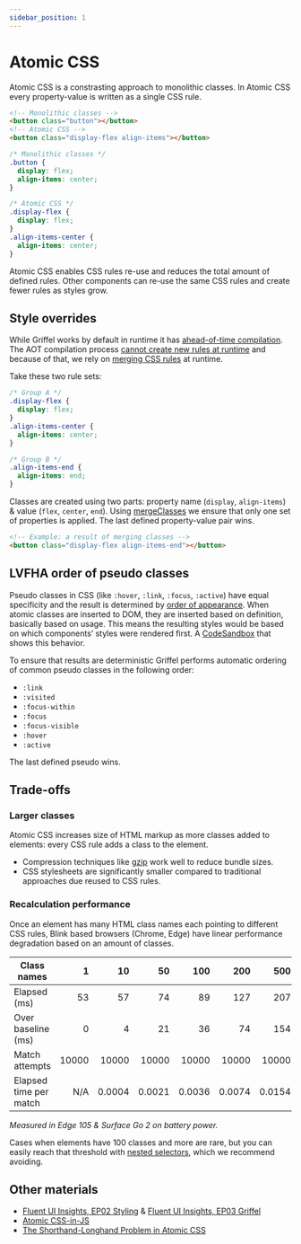 ```yaml
---
sidebar_position: 1
---
```


# Atomic CSS

Atomic CSS is a constrasting approach to monolithic classes. In Atomic CSS every property-value is written as a single CSS rule.

```html
<!-- Monolithic classes -->
<button class="button"></button>
<!-- Atomic CSS -->
<button class="display-flex align-items"></button>
```

```css
/* Monolithic classes */
.button {
  display: flex;
  align-items: center;
}

/* Atomic CSS */
.display-flex {
  display: flex;
}
.align-items-center {
  align-items: center;
}
```

Atomic CSS enables CSS rules re-use and reduces the total amount of defined rules. Other components can re-use the same CSS rules and create fewer rules as styles grow.

## Style overrides

While Griffel works by default in runtime it has [ahead-of-time compilation](/react/ahead-of-time-compilation/introduction). The AOT compilation process [cannot create new rules at runtime](/react/guides/limitations) and because of that, we rely on [merging CSS rules](/react/api/merge-classes) at runtime.

Take these two rule sets:

```css
/* Group A */
.display-flex {
  display: flex;
}
.align-items-center {
  align-items: center;
}

/* Group B */
.align-items-end {
  align-items: end;
}
```

Classes are created using two parts: property name (`display`, `align-items`) & value (`flex`, `center`, `end`). Using [mergeClasses](/react/api/merge-classes) we ensure that only one set of properties is applied. The last defined property-value pair wins.

```html
<!-- Example: a result of merging classes -->
<button class="display-flex align-items-end"></button>
```

## LVFHA order of pseudo classes

Pseudo classes in CSS (like `:hover`, `:link`, `:focus`, `:active`) have equal specificity and the result is determined by [order of appearance](https://developer.mozilla.org/en-US/docs/Learn/CSS/Building_blocks/Cascade_and_inheritance#understanding_the_cascade).
When atomic classes are inserted to DOM, they are inserted based on definition, basically based on usage. This means the resulting styles would be based on which components’ styles were rendered first. A [CodeSandbox](https://codesandbox.io/s/lvfha-puzzle-ihbict) that shows this behavior.

To ensure that results are deterministic Griffel performs automatic ordering of common pseudo classes in the following order:

- `:link`
- `:visited`
- `:focus-within`
- `:focus`
- `:focus-visible`
- `:hover`
- `:active`

The last defined pseudo wins.

## Trade-offs

### Larger classes

Atomic CSS increases size of HTML markup as more classes added to elements: every CSS rule adds a class to the element.

- Compression techniques like [gzip](https://en.wikipedia.org/wiki/HTTP_compression) work well to reduce bundle sizes.
- CSS stylesheets are significantly smaller compared to traditional approaches due reused to CSS rules.

### Recalculation performance

Once an element has many HTML class names each pointing to different CSS rules, Blink based browsers (Chrome, Edge) have linear performance degradation based on an amount of classes.

| Class names            |     1 |     10 |     50 |    100 |    200 |    500 | 1000   |
| ---------------------- | ----: | -----: | -----: | -----: | -----: | -----: | ------ |
| Elapsed (ms)           |    53 |     57 |     74 |     89 |    127 |    207 | 372    |
| Over baseline (ms)     |     0 |      4 |     21 |     36 |     74 |    154 | 319    |
| Match attempts         | 10000 |  10000 |  10000 |  10000 |  10000 |  10000 | 10000  |
| Elapsed time per match |   N/A | 0.0004 | 0.0021 | 0.0036 | 0.0074 | 0.0154 | 0.0319 |

_Measured in Edge 105 & Surface Go 2 on battery power._

Cases when elements have 100 classes and more are rare, but you can easily reach that threshold with [nested selectors](/react/api/make-styles#nesting-selector), which we recommend avoiding.

## Other materials

- [Fluent UI Insights, EP02 Styling](https://www.youtube.com/watch?v=a8TFywbXBt0) & [Fluent UI Insights, EP03 Griffel](https://www.youtube.com/watch?v=edyW7t-rIUU)
- [Atomic CSS-in-JS](https://sebastienlorber.com/atomic-css-in-js)
- [The Shorthand-Longhand Problem in Atomic CSS](https://weser.io/blog/the-shorthand-longhand-problem-in-atomic-css)
